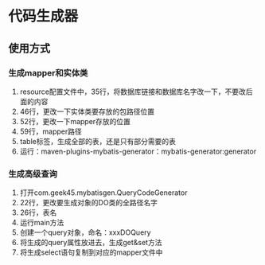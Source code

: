 # 代码生成器

## 使用方式
### 生成mapper和实体类
1. resource配置文件中，35行，将数据库链接和数据库名字改一下，不要改后面的内容
2. 46行，更改一下实体类要存放的包路径位置
3. 52行，更改一下mapper存放的位置
4. 59行，mapper路径
5. table标签，生成全部的表，还是只有部分需要的表
6. 运行：maven-plugins-mybatis-generator：mybatis-generator:generator

### 生成高级查询
1. 打开com.geek45.mybatisgen.QueryCodeGenerator
2. 22行，更改要生成对象的DO类的全路径名字
3. 26行，表名
4. 运行main方法
5. 创建一个query对象，命名：xxxDOQuery
6. 将生成的query属性放进去，生成get&set方法
7. 将生成select语句复制到对应的mapper文件中
